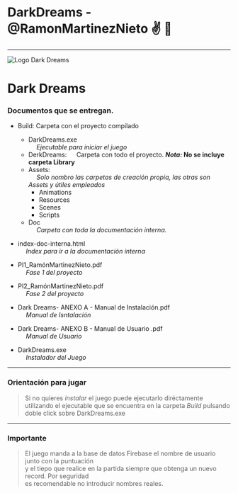 # DarkDreams - @RamonMartinezNieto :v:  :metal:
---

![Logo Dark Dreams](https://i.ibb.co/Ph4FFf6/logo.jpg)

# Dark Dreams

### Documentos que se entregan.

+ Build: Carpeta con el proyecto compilado
	- DarkDreams.exe 								
		&emsp; *Ejecutable para iniciar el juego* 
	+ DerkDreams: 
		&ensp;&ensp; Carpeta con todo el proyecto. **_Nota:_ No se incluye carpeta Library**
	- Assets: 										
		&ensp;&ensp; *Solo nombro las carpetas de creación propia, las otras son Assets y útiles empleados*	
		- Animations								
		- Resources
		- Scenes
		- Scripts
	- Doc											
		&ensp;&ensp; *Carpeta con toda la documentación interna.*
		
+ index-doc-interna.html 							
	&ensp;&ensp; *Index para ir a la documentación interna*
+ PI1_RamónMartinezNieto.pdf 						
	&ensp;&ensp; *Fase 1 del proyecto*
+ PI2_RamónMartinezNieto.pdf						
	&ensp;&ensp; *Fase 2 del proyecto*
+ Dark Dreams- ANEXO A - Manual de Instalación.pdf	
	&ensp;&ensp; *Manual de Isntalación*
+ Dark Dreams- ANEXO B - Manual de Usuario .pdf 	
	&ensp;&ensp; *Manual de Usuario*
+ DarkDreams.exe									
	&ensp;&ensp; *Instalador del Juego* 

---

### Orientación para jugar
> Si no quieres *instalar* el juego puede ejecutarlo diréctamente utilizando el ejecutable 
> que se encuentra en la carpeta *Build* pulsando doble click sobre DarkDreams.exe 

---

### **Importante**
> El juego manda a la base de datos Firebase el nombre de usuario junto con la puntuación  
> y el tiepo que realice en la partida siempre que obtenga un nuevo record. Por seguridad  
> es recomendable no introducir nombres reales.  